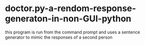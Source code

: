 # doctor.py-a-rendom-response-generaton-in-non-GUI-python
this program is run from the command prompt and uses a sentence generator to mimic the responses of a second person 
